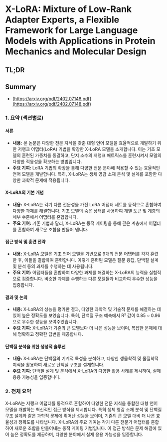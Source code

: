 # X-LoRA: Mixture of Low-Rank Adapter Experts, a Flexible Framework for Large Language Models with Applications in Protein Mechanics and Molecular Design
## TL;DR
## Summary
- [https://arxiv.org/pdf/2402.07148.pdf](https://arxiv.org/pdf/2402.07148.pdf)

### 1. 요약 (섹션별로)

#### 서론
- **내용:** 본 논문은 다양한 전문 지식을 갖춘 대형 언어 모델을 효율적으로 개발하기 위한 저랭크 어댑터(LoRA) 기법을 확장한 X-LoRA 모델을 소개합니다. 이는 기초 모델의 훈련된 가중치를 동결하고, 단지 소수의 저랭크 매트릭스를 훈련시켜서 모델의 다양한 적응성을 확보하는 방법입니다.
- **주요 기여:** LoRA 기법의 확장을 통해 다양한 전문 분야에 적용할 수 있는 효율적인 언어 모델을 개발합니다. 특히, X-LoRA는 생체 영감 소재 분석 및 설계를 포함한 다양한 과학적 문제에 적용됩니다.

#### X-LoRA의 기본 개념
- **내용:** X-LoRA는 각기 다른 전문성을 가진 LoRA 어댑터 세트를 동적으로 혼합하여 다양한 과제를 해결합니다. 기초 모델의 숨은 상태를 사용하여 개별 토큰 및 계층의 세부 수준에서 어댑터를 혼합합니다.
- **주요 기여:** 기존 기법과 달리, X-LoRA는 동적 게이팅을 통해 깊은 계층에서 어댑터를 혼합하여 새로운 조합을 만들어 냅니다.

#### 접근 방식 및 훈련 전략
- **내용:** X-LoRA 모델은 기초 언어 모델을 기반으로 9개의 전문 어댑터를 각각 훈련한 후, 이들을 결합하여 훈련합니다. 이렇게 훈련된 모델은 질문 응답, 단백질 설계 및 분석 등의 과제를 수행하는 데 사용됩니다.
- **주요 기여:** 어댑터들을 혼합하여 다양한 과제를 해결하는 X-LoRA의 능력을 실험적으로 검증합니다. 비슷한 과제를 수행하는 다른 모델들과 비교하여 우수한 성능을 입증합니다.

#### 결과 및 논의
- **내용:** X-LoRA의 성능을 평가한 결과, 다양한 과학적 및 기술적 문제를 해결하는 데 있어 높은 정확도를 보였습니다. 특히, 단백질 구조 예측에서 R² 값이 0.85 ~ 0.96으로 우수한 성능을 보여주었습니다.
- **주요 기여:** X-LoRA가 기존의 큰 모델보다 더 나은 성능을 보이며, 복잡한 문제에 대해 명확하고 정확한 답변을 제공합니다.

#### 단백질 분석을 위한 생성적 솔루션
- **내용:** X-LoRA는 단백질의 기계적 특성을 분석하고, 다양한 생물학적 및 물질학적 지식을 활용하여 새로운 단백질 구조를 설계합니다.
- **주요 기여:** 단백질 설계 및 분석에서 X-LoRA의 다양한 활용 사례를 제시하여, 실제 응용 가능성을 입증합니다.

### 2. 전체 요약
X-LoRA는 저랭크 어댑터를 동적으로 혼합하여 다양한 전문 지식을 통합한 대형 언어 모델을 개발하는 혁신적인 접근 방식을 제시합니다. 특히 생체 영감 소재 분석 및 단백질 구조 설계와 같은 과학적 문제에 뛰어난 성능을 보이며, 기존의 큰 모델 대비 더 나은 효율성과 정확도를 나타냅니다. X-LoRA의 주요 기여는 각기 다른 전문가 어댑터를 혼합하여 새로운 조합을 만들어내는 동적 게이팅 기법입니다. 이 접근 방식은 문제 해결에 있어 높은 정확도를 제공하며, 다양한 분야에서 실제 응용 가능성을 입증합니다.